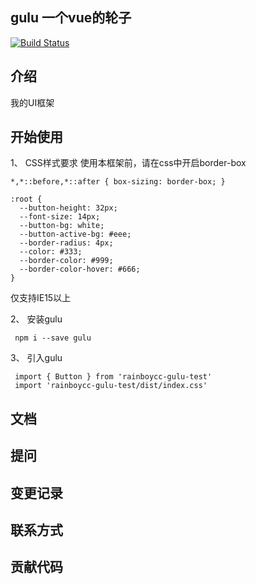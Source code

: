 ## gulu 一个vue的轮子

[![Build Status](https://www.travis-ci.com/Rainboycc/vue-gulu.svg?branch=main)](https://www.travis-ci.com/Rainboycc/vue-gulu)
## 介绍
  我的UI框架

## 开始使用

1、 CSS样式要求
使用本框架前，请在css中开启border-box

```
*,*::before,*::after { box-sizing: border-box; }
```
```
:root {
  --button-height: 32px;
  --font-size: 14px;
  --button-bg: white;
  --button-active-bg: #eee;
  --border-radius: 4px;
  --color: #333;
  --border-color: #999;
  --border-color-hover: #666;
}
```
仅支持IE15以上

2、 安装gulu
```
 npm i --save gulu
```
3、 引入gulu
```
 import { Button } from 'rainboycc-gulu-test'
 import 'rainboycc-gulu-test/dist/index.css'
```


## 文档

## 提问

## 变更记录

## 联系方式

## 贡献代码



